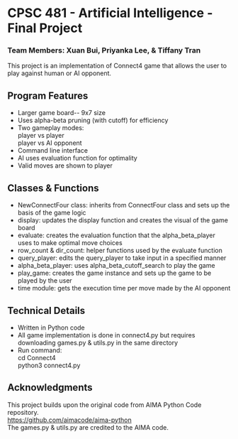 # CPSC 481 - Artificial Intelligence - Final Project 
### Team Members: Xuan Bui, Priyanka Lee, & Tiffany Tran 

This project is an implementation of Connect4 game that allows the user to play against human or AI opponent. 

## Program Features 
- Larger game board-- 9x7 size
- Uses alpha-beta pruning (with cutoff) for efficiency
- Two gameplay modes: <br>
  player vs player <br>
  player vs AI opponent
- Command line interface
- AI uses evaluation function for optimality
- Valid moves are shown to player 

## Classes & Functions
- NewConnectFour class: inherits from ConnectFour class and sets up the basis of the game logic
- display: updates the display function and creates the visual of the game board
- evaluate: creates the evaluation function that the alpha_beta_player uses to make optimal move choices
- row_count & dir_count: helper functions used by the evaluate function
- query_player: edits the query_player to take input in a specified manner 
- alpha_beta_player: uses alpha_beta_cutoff_search to play the game
- play_game: creates the game instance and sets up the game to be played by the user 
- time module: gets the execution time per move made by the AI opponent 

## Technical Details 
- Written in Python code 
- All game implementation is done in connect4.py but requires downloading games.py & utils.py in the same directory
- Run command: <br>
  cd Connect4 <br>
  python3 connect4.py 
  
 ## Acknowledgments
 This project builds upon the original code from AIMA Python Code repository. <br>
 https://github.com/aimacode/aima-python <br>
 The games.py & utils.py are credited to the AIMA code. 
